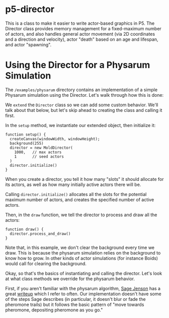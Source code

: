 # p5-director
This is a class to make it easier to write actor-based graphics in P5. The
Director class provides memory management for a fixed-maximum number of actors,
and also handles general actor movement (via 2D coordinates and a direction and
velocity), actor "death" based on an age and lifespan, and actor "spawning".

# Using the Director for a Physarum Simulation

The `/examples/physarum` directory contains an implementation of a simple
Physarum simulation using the Director. Let's walk through how this is done:

We `extend` the `Director` class so we can add some custom behavior. We'll
talk about that below, but let's skip ahead to creating the class and calling
it first.

In the `setup` method, we instantiate our extended object, then initialize it:

```
function setup() {
  createCanvas(windowWidth, windowHeight);
  background(255)
  director = new MoldDirector(
    1000,   // max actors
    1       // seed actors
  )
  director.initialize()
}
```

When you create a director, you tell it how many "slots" it should allocate for
its actors, as well as how many initially active actors there will be.

Calling `director.initialize()` allocates all the slots for the potential maximum
number of actors, and creates the specified number of active actors.

Then, in the `draw` function, we tell the director to process and draw all the
actors:

```
function draw() {
  director.process_and_draw()
}
```

Note that, in this example, we don't clear the background every time we draw. This
is because the physarum simulation relies on the background to know how to grow.
In other kinds of actor simulations (for instance Boids) would call for clearing
the background.

Okay, so that's the basics of instantiating and calling the director. Let's look at
what class methods we override for the physarum behavior.

First, if you aren't familiar with the physarum algorithm, [Sage Jenson](https://cargocollective.com/sagejenson)
has a great [writeup](https://cargocollective.com/sagejenson/physarum) which I refer to often.
Our implementation doesn't have some of the steps Sage describes (in particular, it doesn't
blur or fade the pheromone trails) but it follows the basic pattern of
"move towards pheromone, depositing pheromone as you go."
